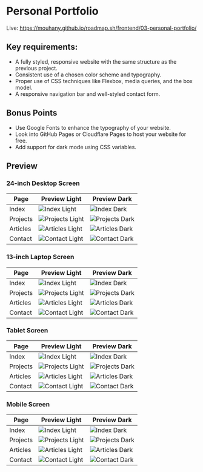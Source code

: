 # Personal Portfolio

Live: https://mouhany.github.io/roadmap.sh/frontend/03-personal-portfolio/

## Key requirements:

- A fully styled, responsive website with the same structure as the previous project.
- Consistent use of a chosen color scheme and typography.
- Proper use of CSS techniques like Flexbox, media queries, and the box model.
- A responsive navigation bar and well-styled contact form.

## Bonus Points

- Use Google Fonts to enhance the typography of your website.
- Look into GitHub Pages or Cloudflare Pages to host your website for free.
- Add support for dark mode using CSS variables.

## Preview

### 24-inch Desktop Screen

| Page     | Preview Light                                             | Preview Dark                                            |
| -------- | --------------------------------------------------------- | ------------------------------------------------------- |
| Index    | ![Index Light](./preview/03-light-desktop-index.png)       | ![Index Dark](./preview/03-dark-desktop-index.png)       |
| Projects | ![Projects Light](./preview/03-light-desktop-projects.png) | ![Projects Dark](./preview/03-dark-desktop-projects.png) |
| Articles | ![Articles Light](./preview/03-light-desktop-articles.png) | ![Articles Dark](./preview/03-dark-desktop-articles.png) |
| Contact  | ![Contact Light](./preview/03-light-desktop-contact.png)   | ![Contact Dark](./preview/03-dark-desktop-contact.png)   |

### 13-inch Laptop Screen

| Page     | Preview Light                                            | Preview Dark                                           |
| -------- | -------------------------------------------------------- | ------------------------------------------------------ |
| Index    | ![Index Light](./preview/03-light-laptop.png)       | ![Index Dark](./preview/03-dark-laptop.png)       |
| Projects | ![Projects Light](./preview/03-light-laptop-projects.png) | ![Projects Dark](./preview/03-dark-laptop-projects.png) |
| Articles | ![Articles Light](./preview/03-light-laptop-articles.png) | ![Articles Dark](./preview/03-dark-laptop-articles.png) |
| Contact  | ![Contact Light](./preview/03-light-laptop-contact.png)   | ![Contact Dark](./preview/03-dark-laptop-contact.png)   |

### Tablet Screen

| Page     | Preview Light                                            | Preview Dark                                           |
| -------- | -------------------------------------------------------- | ------------------------------------------------------ |
| Index    | ![Index Light](./preview/03-light-tablet-index.png)       | ![Index Dark](./preview/03-dark-tablet-index.png)       |
| Projects | ![Projects Light](./preview/03-light-tablet-projects.png) | ![Projects Dark](./preview/03-dark-tablet-projects.png) |
| Articles | ![Articles Light](./preview/03-light-tablet-articles.png) | ![Articles Dark](./preview/03-dark-tablet-articles.png) |
| Contact  | ![Contact Light](./preview/03-light-tablet-contact.png)   | ![Contact Dark](./preview/03-dark-tablet-contact.png)   |

### Mobile Screen

| Page     | Preview Light                                            | Preview Dark                                           |
| -------- | -------------------------------------------------------- | ------------------------------------------------------ |
| Index    | ![Index Light](./preview/03-light-mobile-index.png)       | ![Index Dark](./preview/03-dark-mobile-index.png)       |
| Projects | ![Projects Light](./preview/03-light-mobile-projects.png) | ![Projects Dark](./preview/03-dark-mobile-projects.png) |
| Articles | ![Articles Light](./preview/03-light-mobile-articles.png) | ![Articles Dark](./preview/03-dark-mobile-articles.png) |
| Contact  | ![Contact Light](./preview/03-light-mobile-contact.png)   | ![Contact Dark](./preview/03-dark-mobile-contact.png)   |
